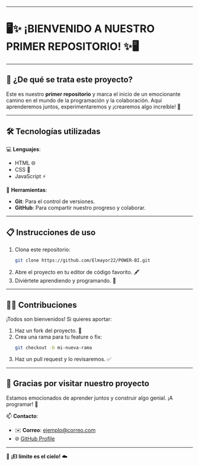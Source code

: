 
---

# 🖥️✨ **¡BIENVENIDO A NUESTRO PRIMER REPOSITORIO!** ✨🖥️

---

## 🚀 **¿De qué se trata este proyecto?**  
Este es nuestro **primer repositorio** y marca el inicio de un emocionante camino en el mundo de la programación y la colaboración. Aquí aprenderemos juntos, experimentaremos y ¡crearemos algo increíble! 🎉  

---

## 🛠️ **Tecnologías utilizadas**  
💻 **Lenguajes**:  
- HTML 🌐  
- CSS 🎨  
- JavaScript ⚡  

📂 **Herramientas**:  
- **Git**: Para el control de versiones.  
- **GitHub**: Para compartir nuestro progreso y colaborar.  

---

## 📋 **Instrucciones de uso**  
1. Clona este repositorio:  
   ```bash
   git clone https://github.com/Elmayor22/POWER-BI.git
   ```
2. Abre el proyecto en tu editor de código favorito. 🖋️  
3. Diviértete aprendiendo y programando. 🚀

---

## 👩‍💻 **Contribuciones**  
¡Todos son bienvenidos! Si quieres aportar:  
1. Haz un fork del proyecto. 🍴  
2. Crea una rama para tu feature o fix:  
   ```bash
   git checkout -b mi-nueva-rama
   ```  
3. Haz un pull request y lo revisaremos. ✅  

---

## 🌟 **Gracias por visitar nuestro proyecto**  
Estamos emocionados de aprender juntos y construir algo genial. ¡A programar! 🚀  

📫 **Contacto**:  
- ✉️ **Correo**: ejemplo@correo.com  
- 🌐 [GitHub Profile](https://github.com/Elmayor22)

---

💪 **¡El límite es el cielo!** ☁️

